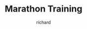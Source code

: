 ---
blog: richard
title: "Marathon Training"
author: richard
permalink: /general/challenges/running/training/
---